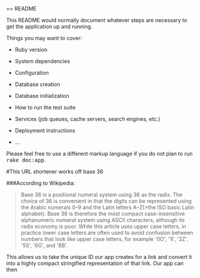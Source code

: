== README

This README would normally document whatever steps are necessary to get the
application up and running.

Things you may want to cover:

* Ruby version

* System dependencies

* Configuration

* Database creation

* Database initialization

* How to run the test suite

* Services (job queues, cache servers, search engines, etc.)

* Deployment instructions

* ...


Please feel free to use a different markup language if you do not plan to run
<tt>rake doc:app</tt>.


#This URL shortener works off base 36

###According to Wikipedia:

>Base 36 is a positional numeral system using 36 as the radix. The choice of 36 is convenient 
>in that the digits can be represented using the Arabic numerals 0–9 and the Latin letters A–Z(>the ISO basic Latin alphabet). Base 36 is therefore the most compact case-insensitive 
>alphanumeric numeral system using ASCII characters, although its radix economy is poor. While 
>this article uses upper case letters, in practice lower case letters are often used to avoid 
>confusion between numbers that look like upper case letters, for example '0O', '1I', '2Z', 
>'5S', '6G', and '8B'.

This allows us to take the unique ID our app creates for a link and convert it into a highly compact stringified representation of that link.  Our app can then 